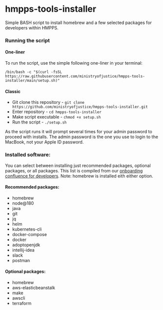 # hmpps-tools-installer
Simple BASH script to install homebrew and a few selected packages for developers within HMPPS. 

### Running the script
#### One-liner

To run the script, use the simple following one-liner in your terminal:

`/bin/bash -c "$(curl -fsSL https://raw.githubusercontent.com/ministryofjustice/hmpps-tools-installer/main/setup.sh)"`

#### Classic
- Git clone this repository - `git clone https://github.com/ministryofjustice/hmpps-tools-installer.git`
- Enter repository - `cd hmpps-tools-installer`
- Make script executable - `chmod +x setup.sh`
- Run the script - `./setup.sh`
 
As the script runs it will prompt several times for your admin password to proceed with installs. 
The admin password is the one you use to login to the MacBook, not your Apple ID password.
 
### Installed software:
You can select between installing just recommended packages, optional packages, or all packages. 
This list is compiled from our [onboarding confluence for developers](https://dsdmoj.atlassian.net/wiki/spaces/NDSS/pages/1476755613/Recommended+software).
Note: homebrew is installed eith either option.


#### Recommended packages:
- homebrew
- node@180
- java
- git
- jq
- helm
- kubernetes-cli
- docker-compose
- docker
- adoptopenjdk
- intellij-idea
- slack
- postman

#### Optional packages:
- homebrew
- aws-elasticbeanstalk
- make
- awscli
- terraform

